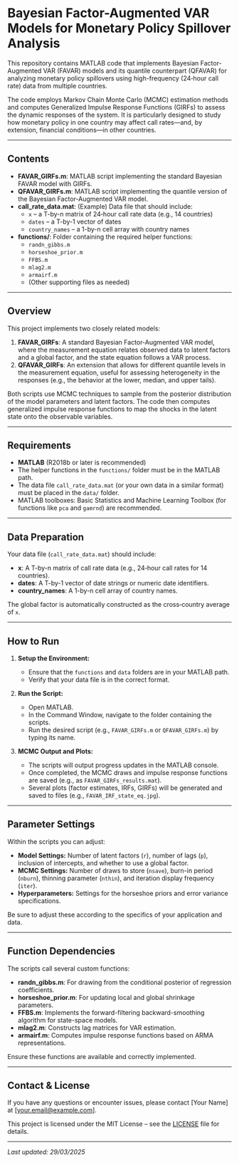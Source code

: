 # Bayesian Factor-Augmented VAR Models for Monetary Policy Spillover Analysis

This repository contains MATLAB code that implements Bayesian Factor-Augmented VAR (FAVAR) models and its quantile counterpart (QFAVAR) for analyzing monetary policy spillovers using high-frequency (24‑hour call rate) data from multiple countries.

The code employs Markov Chain Monte Carlo (MCMC) estimation methods and computes Generalized Impulse Response Functions (GIRFs) to assess the dynamic responses of the system. It is particularly designed to study how monetary policy in one country may affect call rates—and, by extension, financial conditions—in other countries.

---

## Contents

- **FAVAR_GIRFs.m**: MATLAB script implementing the standard Bayesian FAVAR model with GIRFs.
- **QFAVAR_GIRFs.m**: MATLAB script implementing the quantile version of the Bayesian Factor-Augmented VAR model.
- **call_rate_data.mat**: (Example) Data file that should include:
  - `x` – a T-by-n matrix of 24‑hour call rate data (e.g., 14 countries)
  - `dates` – a T-by-1 vector of dates
  - `country_names` – a 1-by-n cell array with country names
- **functions/**: Folder containing the required helper functions:
  - `randn_gibbs.m`
  - `horseshoe_prior.m`
  - `FFBS.m`
  - `mlag2.m`
  - `armairf.m`
  - (Other supporting files as needed)

---

## Overview

This project implements two closely related models:
1. **FAVAR_GIRFs**: A standard Bayesian Factor-Augmented VAR model, where the measurement equation relates observed data to latent factors and a global factor, and the state equation follows a VAR process.
2. **QFAVAR_GIRFs**: An extension that allows for different quantile levels in the measurement equation, useful for assessing heterogeneity in the responses (e.g., the behavior at the lower, median, and upper tails).

Both scripts use MCMC techniques to sample from the posterior distribution of the model parameters and latent factors. The code then computes generalized impulse response functions to map the shocks in the latent state onto the observable variables.

---

## Requirements

- **MATLAB** (R2018b or later is recommended)
- The helper functions in the `functions/` folder must be in the MATLAB path.
- The data file `call_rate_data.mat` (or your own data in a similar format) must be placed in the `data/` folder.
- MATLAB toolboxes: Basic Statistics and Machine Learning Toolbox (for functions like `pca` and `gamrnd`) are recommended.

---

## Data Preparation

Your data file (`call_rate_data.mat`) should include:
- **x**: A T-by-n matrix of call rate data (e.g., 24‑hour call rates for 14 countries).
- **dates**: A T-by-1 vector of date strings or numeric date identifiers.
- **country_names**: A 1-by-n cell array of country names.

The global factor is automatically constructed as the cross‑country average of `x`.

---

## How to Run

1. **Setup the Environment:**
   - Ensure that the `functions` and `data` folders are in your MATLAB path.
   - Verify that your data file is in the correct format.

2. **Run the Script:**
   - Open MATLAB.
   - In the Command Window, navigate to the folder containing the scripts.
   - Run the desired script (e.g., `FAVAR_GIRFs.m` or `QFAVAR_GIRFs.m`) by typing its name.
   
3. **MCMC Output and Plots:**
   - The scripts will output progress updates in the MATLAB console.
   - Once completed, the MCMC draws and impulse response functions are saved (e.g., as `FAVAR_GIRFs_results.mat`).
   - Several plots (factor estimates, IRFs, GIRFs) will be generated and saved to files (e.g., `FAVAR_IRF_state_eq.jpg`).

---

## Parameter Settings

Within the scripts you can adjust:
- **Model Settings:** Number of latent factors (`r`), number of lags (`p`), inclusion of intercepts, and whether to use a global factor.
- **MCMC Settings:** Number of draws to store (`nsave`), burn-in period (`nburn`), thinning parameter (`nthin`), and iteration display frequency (`iter`).
- **Hyperparameters:** Settings for the horseshoe priors and error variance specifications.

Be sure to adjust these according to the specifics of your application and data.

---

## Function Dependencies

The scripts call several custom functions:
- **randn_gibbs.m**: For drawing from the conditional posterior of regression coefficients.
- **horseshoe_prior.m**: For updating local and global shrinkage parameters.
- **FFBS.m**: Implements the forward-filtering backward-smoothing algorithm for state-space models.
- **mlag2.m**: Constructs lag matrices for VAR estimation.
- **armairf.m**: Computes impulse response functions based on ARMA representations.

Ensure these functions are available and correctly implemented.

---

## Contact & License

If you have any questions or encounter issues, please contact [Your Name] at [your.email@example.com].

This project is licensed under the MIT License – see the [LICENSE](LICENSE) file for details.

---

*Last updated: 29/03/2025*
